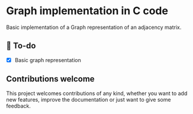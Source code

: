 # Graph implementation in C code

Basic implementation of a Graph representation of an adjacency matrix.

## 🤔 To-do

* [x] Basic graph representation

## Contributions welcome

This project welcomes contributions of any kind, whether you want to add new features, improve the documentation or just want to give some feedback.